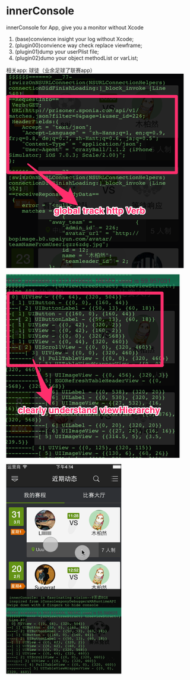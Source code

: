 innerConsole
============

innerConsole for App, give you a monitor without Xcode

1. (base)convience insight your log without Xcode;
2. (plugin00)convience way check replace viewframe;
3. (plugin01)dump your userPlist file;
4. (plugin02)dumo your object methodList or varList;

相关app: 球徒（业余足球了联赛app）
![demo00](demo00.png)

![demo00](demo01.png)

![inner](innerConsole01.gif)



